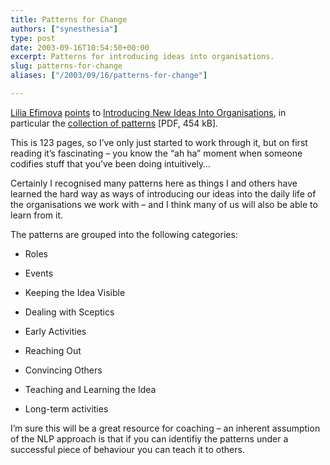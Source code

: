 ```yaml
---
title: Patterns for Change
authors: ["synesthesia"]
type: post
date: 2003-09-16T10:54:50+00:00
excerpt: Patterns for introducing ideas into organisations.
slug: patterns-for-change 
aliases: ["/2003/09/16/patterns-for-change"]

---
```

[Lilia Efimova][1] [points][2] to [Introducing New Ideas Into Organisations][3], in particular the [collection of patterns][4] [PDF, 454 kB].

This is 123 pages, so I&#8217;ve only just started to work through it, but on first reading it&#8217;s fascinating &#8211; you know the &#8220;ah ha&#8221; moment when someone codifies stuff that you&#8217;ve been doing intuitively&#8230; 

Certainly I recognised many patterns here as things I and others have learned the hard way as ways of introducing our ideas into the daily life of the organisations we work with &#8211; and I think many of us will also be able to learn from it.

The patterns are grouped into the following categories:

* Roles
  
* Events
  
* Keeping the Idea Visible
  
* Dealing with Sceptics
  
* Early Activities
  
* Reaching Out
  
* Convincing Others
  
* Teaching and Learning the Idea
  
* Long-term activities

I&#8217;m sure this will be a great resource for coaching &#8211; an inherent assumption of the NLP approach is that if you can identifiy the patterns under a successful piece of behaviour you can teach it to others.

 [1]: https://blog.mathemagenic.com/
 [2]: https://blog.mathemagenic.com/2003/08/31.html#a733
 [3]: https://www.cs.unca.edu/~manns/intropatterns.html
 [4]: https://www.cs.unca.edu/~manns/PDFVersionOnWeb.pdf
